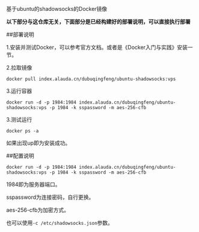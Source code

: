 基于ubuntu的shadowsocks的Docker镜像

**以下部分与这仓库无关，下面部分是已经构建好的部署说明，可以直接执行部署**

##部署说明

1.安装并测试Docker，可以参考官方文档。或者是《Docker入门与实践》安装一节。

2.拉取镜像

`docker pull index.alauda.cn/dubuqingfeng/ubuntu-shadowsocks:vps`

3.运行容器

`docker run -d -p 1984:1984 index.alauda.cn/dubuqingfeng/ubuntu-shadowsocks:vps -p 1984 -k sspassword -m aes-256-cfb`

3.测试运行

`docker ps -a`

如果出现up即为安装成功。

##配置说明

`docker run -d -p 1984:1984 index.alauda.cn/dubuqingfeng/ubuntu-shadowsocks:vps -p 1984 -k sspassword -m aes-256-cfb`

1984即为服务器端口。

sspassword为连接密码，自行更换。

aes-256-cfb为加密方式。

也可以使用`-c /etc/shadowsocks.json`参数。
